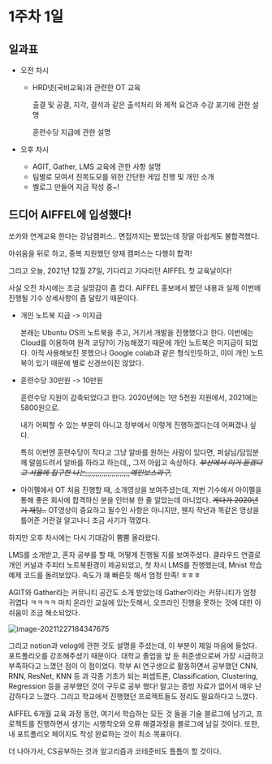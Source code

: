 # 1주차 1일



## 일과표



- 오전 차시

  - HRD넷(국비교육)과 관련한 OT 교육

    출결 및 공결, 지각, 결석과 같은 출석처리 와 제적 요건과 수강 포기에 관한 설명

    훈련수당 지급에 관한 설명

    

- 오후 차시

  - AGIT, Gather, LMS 교육에 관한 사항 설명
  - 팀별로 모여서 친목도모를 위한 간단한 게임 진행 및 개인 소개
  - 벨로그 만들어 지금 작성 중~!

  

## 드디어 AIFFEL에 입성했다!



쏘카와 연계교육 한다는 강남캠퍼스.. 면접까지는 봤었는데 정말 아쉽게도  불합격했다. 

아쉬움을 뒤로 하고, 중복 지원했던 양재 캠퍼스는 다행히 합격!

그리고 오늘, 2021년 12월 27일, 기다리고 기다리던 AIFFEL 첫 교육날이다!



사실 오전 차시에는 조금 실망감이 좀 컸다. AIFFEL 홍보에서 봤던 내용과 실제 이번에 진행될 기수 상세사항이 좀 달랐기 때문이다.

- 개인 노트북 지급 -> 미지급

  본래는 Ubuntu OS의 노트북을 주고, 거기서 개발을 진행했다고 한다. 이번에는 Cloud를 이용하여 원격 코딩?이 가능해졌기 때문에 개인 노트북은 미지급이 되었다. 아직 사용해보진 못했으나 Google colab과 같은 형식인듯하고, 이미 개인 노트북이 있기 때문에 별로 신경쓰이진 않았다.

- 훈련수당 30만원 -> 10만원

  훈련수당 지원이 감축되었다고 한다. 2020년에는 1만 5천원 지원에서, 2021에는 5800원으로.

  내가 어찌할 수 있는 부분이 아니고 정부에서 이렇게 진행하겠다는데 어쩌겠나 싶다.

  특히 이번엔 훈련수당이 작다고 그냥 알바를 원하는 사람이 있다면, 퍼실님/담임분께 말씀드려서 알바를 하라고 하는데,, 그저 아쉽고 속상하다. ~~*부산에서 이거 듣겠다고 서울에 집구한 나는,,,,,,,,,,,,,,,,,,,,,,예민보스라구,*~~

- 아이펠에서 OT 처음 진행할 때, 소개영상을 보여주셨는데, 저번 기수에서 아이펠을 통해 좋은 회사에 합격하신 분을 인터뷰 한 줄 알았는데 아니었다. ~~게다가 2020년거 재탕..~~  OT영상이 중요하고 필수인 사항은 아니지만, 웬지 작년과 똑같은 영상을 틀어준 거란걸 알고나니 조금 사기가 꺾였다. 



하지만 오후 차시에는 다시 기대감이 뿜뿜 올라왔다.

LMS를 소개받고, 혼자 공부를 할 때, 어떻게 진행될 지를 보여주셨다. 클라우드 연결로 개인 커널과 주피터 노트북환경이 제공되었고, 첫 차시 LMS를 진행했는데, Mnist 학습 예제 코드를 돌려보았다. 속도가 꽤 빠른듯 해서 엄청 만족! ㅎㅎㅎ

AGIT와 Gather라는 커뮤니티 공간도 소개 받았는데 Gather이라는 커뮤니티가 엄청 귀엽다 ㅋㅋㅋㅋ 마치 온라인 교실에 있는듯해서, 오프라인 진행을 못하는 것에 대한 아쉬움이 조금 해소되었다.

![image-20211227184347675](../assets/img/posts/image-20211227184347675.png)



그리고 notion과 velog에 관한 것도 설명을 주셨는데, 이 부분이 제일 마음에 들었다. 포트폴리오를 강조해주셨기 때문이다. 대학교 졸업을 앞 둔 취준생으로써 가장 시급하고 부족하다고 느꼈던 점이 이 점이었다. 학부 AI 연구생으로 활동하면서 공부했던 CNN, RNN, ResNet, KNN 등 과 각종 기초가 되는 퍼셉트론, Classification, Clustering, Regression 등을 공부했던 것이 구두로 공부 했다! 말고는 증빙 자료가 없어서 매우 난감하다고 느꼈다. 그리고 학교에서 진행했던 프로젝트들도 정리도 필요하다고 느꼈다.



AIFFEL 6개월 교육 과정 동안, 여기서 학습하는 모든 것 들을 기술 블로그에 남기고, 프로젝트를 진행하면서 생기는  시행착오와 오류 해결과정을 블로그에 남길 것이다. 또한, 내 포트폴리오 페이지도 작성 완료하는 것이 최소 목표이다.

더 나아가서, CS공부하는 것과 알고리즘과 코테준비도 틈틈이 할 것이다.



